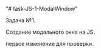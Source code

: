 "# task-JS-1-ModalWindow" 

Задача №1.

Создание модального окна на JS.

первое изменение для проверки.